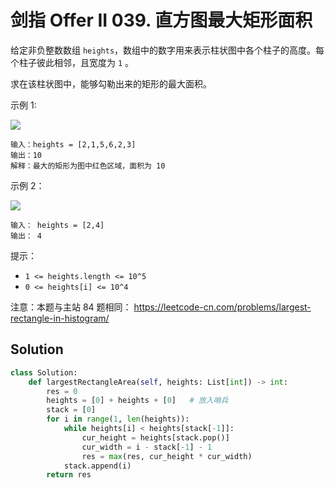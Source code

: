 # 剑指 Offer II 039. 直方图最大矩形面积

给定非负整数数组 `heights`，数组中的数字用来表示柱状图中各个柱子的高度。每个柱子彼此相邻，且宽度为 `1` 。

求在该柱状图中，能够勾勒出来的矩形的最大面积。

示例 1:

![](https://assets.leetcode.com/uploads/2021/01/04/histogram.jpg)

```
输入：heights = [2,1,5,6,2,3]
输出：10
解释：最大的矩形为图中红色区域，面积为 10
```

示例 2：

![](https://assets.leetcode.com/uploads/2021/01/04/histogram-1.jpg)

```
输入： heights = [2,4]
输出： 4
```

提示：

-   `1 <= heights.length <= 10^5`
-   `0 <= heights[i] <= 10^4`

注意：本题与主站 84 题相同： https://leetcode-cn.com/problems/largest-rectangle-in-histogram/

## Solution

```python
class Solution:
    def largestRectangleArea(self, heights: List[int]) -> int:
        res = 0
        heights = [0] + heights + [0]   # 放入哨兵
        stack = [0]
        for i in range(1, len(heights)):
            while heights[i] < heights[stack[-1]]:
                cur_height = heights[stack.pop()]
                cur_width = i - stack[-1] - 1
                res = max(res, cur_height * cur_width)
            stack.append(i)
        return res

```

